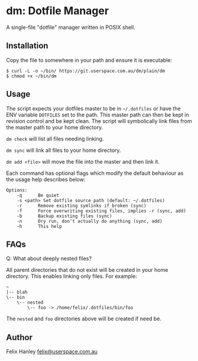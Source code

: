 # dm: Dotfile Manager

A single-file "dotfile" manager written in POSIX shell.

## Installation

Copy the file to somewhere in your path and ensure it is executable:

    $ curl -L -o ~/bin/ https://git.userspace.com.au/dm/plain/dm
    $ chmod +x ~/bin/dm

## Usage

The script expects your dotfiles master to be in `~/.dotfiles` or have the ENV
variable `DOTFILES` set to the path. This master path can then be kept in
revision control and be kept clean. The script will symbolically link files
from the master path to your home directory.

`dm check` will list all files needing linking.

`dm sync` will link all files to your home directory.

`dm add <file>` will move the file into the master and then link it.

Each command has optional flags which modify the default behaviour as the usage
help describes below:

    Options:
        -q      Be quiet
        -s <path> Set dotfile source path (default: ~/.dotfiles)
        -r      Remove existing symlinks if broken (sync)
        -f      Force overwriting existing files, implies -r (sync, add)
        -b      Backup existing files (sync)
        -n      Dry run, don't actually do anything (sync, add)
        -h      This help

## FAQs

Q: What about deeply nested files?

All parent directories that do not exist will be created in your home
directory.  This enables linking only files. For example:


    ~
    |-- blah
    \-- bin
        \-- nested
	        \-- foo -> /home/felix/.dotfiles/bin/foo

The `nested` and `foo` directories above will be created if need be.

## Author

Felix Hanley <felix@userspace.com.au>
